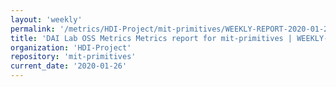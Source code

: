 ```yaml
---
layout: 'weekly'
permalink: '/metrics/HDI-Project/mit-primitives/WEEKLY-REPORT-2020-01-26'
title: 'DAI Lab OSS Metrics Metrics report for mit-primitives | WEEKLY-REPORT-2020-01-26'
organization: 'HDI-Project'
repository: 'mit-primitives'
current_date: '2020-01-26'
---
```


